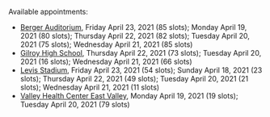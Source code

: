 Available appointments:

* [Berger Auditorium](https://schedulecare.sccgov.org/mychartprd/SignupAndSchedule/EmbeddedSchedule?id=132694&vt=1277&dept=101064003), Friday April 23, 2021 (85 slots); Monday April 19, 2021 (80 slots); Thursday April 22, 2021 (82 slots); Tuesday April 20, 2021 (75 slots); Wednesday April 21, 2021 (85 slots)
* [Gilroy High School](https://schedulecare.sccgov.org/mychartprd/SignupAndSchedule/EmbeddedSchedule?id=132980&vt=1277&dept=101064008), Thursday April 22, 2021 (73 slots); Tuesday April 20, 2021 (16 slots); Wednesday April 21, 2021 (66 slots)
* [Levis Stadium](https://schedulecare.sccgov.org/mychartprd/SignupAndSchedule/EmbeddedSchedule?id=132723&vt=1277&dept=101064004), Friday April 23, 2021 (54 slots); Sunday April 18, 2021 (23 slots); Thursday April 22, 2021 (49 slots); Tuesday April 20, 2021 (21 slots); Wednesday April 21, 2021 (11 slots)
* [Valley Health Center East Valley](https://schedulecare.sccgov.org/mychartprd/SignupAndSchedule/EmbeddedSchedule?id=132268&vt=1277&dept=101064007), Monday April 19, 2021 (19 slots); Tuesday April 20, 2021 (79 slots)
